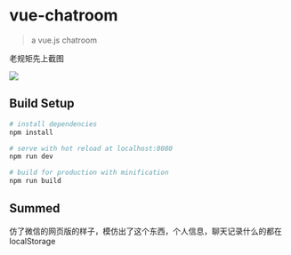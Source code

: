 # vue-chatroom

> a vue.js chatroom

老规矩先上截图

![](http://7xp1k3.com1.z0.glb.clouddn.com/chatRoom.png)

## Build Setup

``` bash
# install dependencies
npm install

# serve with hot reload at localhost:8080
npm run dev

# build for production with minification
npm run build

```

## Summed

仿了微信的网页版的样子，模仿出了这个东西，个人信息，聊天记录什么的都在localStorage
